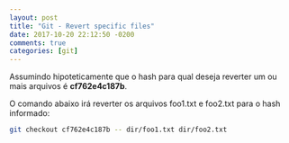 ```yaml
---
layout: post
title: "Git - Revert specific files"
date: 2017-10-20 22:12:50 -0200
comments: true
categories: [git]
---
```


Assumindo hipoteticamente que o hash para qual deseja reverter um ou mais arquivos é **cf762e4c187b**.

O comando abaixo irá reverter os arquivos foo1.txt e foo2.txt para o <!--more--> hash informado:

```bash
git checkout cf762e4c187b -- dir/foo1.txt dir/foo2.txt
```
